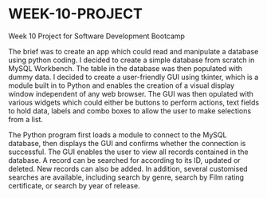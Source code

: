 # WEEK-10-PROJECT
Week 10 Project for Software Development Bootcamp

The brief was to create an app which could read and manipulate a database using python coding.
I decided to create a simple database from scratch in MySQL Workbench.
The table in the database was then populated with dummy data.
I decided to create a user-friendly GUI using tkinter, which is a module built in to Python
and enables the creation of a visual display window independent of any web browser.
The GUI was then opulated with various widgets which could either be buttons
to perform actions, text fields to hold data, labels and combo boxes to allow
the user to make selections from a list.

The Python program first loads a module to connect to the MySQL database,
then displays the GUI and confirms whether the connection is successful.
The GUI enables the user to view all records contained in the database.
A record can be searched for according to its ID, updated or deleted.
New records can also be added.
In addition, several customised searches are available, including search by genre,
search by Film rating certificate, or search by year of release.
